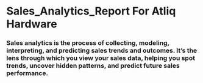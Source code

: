 # Sales_Analytics_Report For Atliq Hardware
### Sales analytics is the process of collecting, modeling, interpreting, and predicting sales trends and outcomes. It’s the lens through which you view your sales data, helping you spot trends, uncover hidden patterns, and predict future sales performance.


